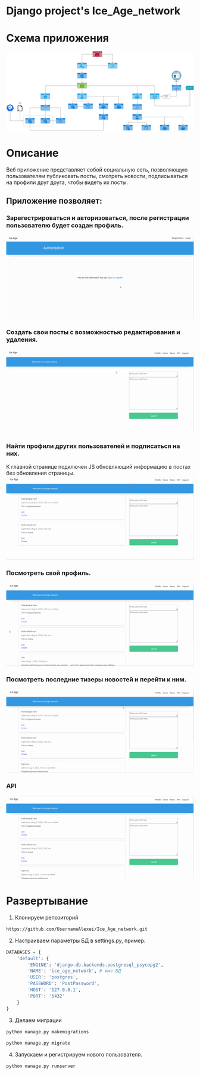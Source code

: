 # Django project's Ice_Age_network

# Схема приложения
![image](https://github.com/UsernameAlexei/gif_projects/blob/Ice_Age_network_material/Ice_age_map.png)

# Описание
Веб приложение представляет собой социальную сеть, позволяющую пользователям публиковать посты, смотреть новости, подписываться на профили друг друга, чтобы видеть их посты.

## Приложение позволяет:
### Зарегестрироваться и авторизоваться, после регистрации пользователю будет создан профиль.
![image](https://github.com/UsernameAlexei/gif_projects/blob/Ice_Age_network_material/ice_age_auth.gif)

### Создать свои посты с возможностью редактирования и удаления.
![image](https://github.com/UsernameAlexei/gif_projects/blob/Ice_Age_network_material/Ice_age%20post_crud.gif)

### Найти профили других пользователей и подписаться на них.
К главной странице подключен JS обновляющий информацию в постах без обновления страницы.
![image](https://github.com/UsernameAlexei/gif_projects/blob/Ice_Age_network_material/users_profiles.gif)

### Посмотреть свой профиль.
![image](https://github.com/UsernameAlexei/gif_projects/blob/Ice_Age_network_material/Ice_age_my_profile.gif)

### Посмотреть последние тизеры новостей и перейти к ним.
![image](https://github.com/UsernameAlexei/gif_projects/blob/Ice_Age_network_material/Ice_age_news.gif)

### API
![image](https://github.com/UsernameAlexei/gif_projects/blob/Ice_Age_network_material/Ice_age_api.gif)

# Развертывание
1. Клонируем репозиторий
```cmd
https://github.com/UsernameAlexei/Ice_Age_network.git
```
2. Настраиваем параметры БД в settings.py, пример:

```python
DATABASES = {
    'default': {
        'ENGINE': 'django.db.backends.postgresql_psycopg2',
        'NAME': 'ice_age_network', # имя БД
        'USER': 'postgres',
        'PASSWORD': 'PostPassword',
        'HOST': '127.0.0.1',
        'PORT': '5432'
    }
}
```

3. Делаем миграции
```cmd
python manage.py makemigrations
```
```cmd
python manage.py migrate
```

4. Запускаем и регистрируем нового пользователя.
```cmd
python manage.py runserver
```
